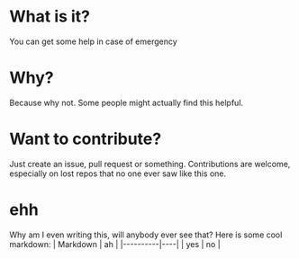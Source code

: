 # What is it?
You can get some help in case of emergency
# Why?
Because why not. Some people might actually find this helpful.
# Want to contribute?
Just create an issue, pull request or something.
Contributions are welcome, especially on lost repos that no one ever saw like this one.
# ehh
Why am I even writing this, will anybody ever see that?
Here is some cool markdown:
| Markdown | ah |
|----------|----|
| yes      | no |
